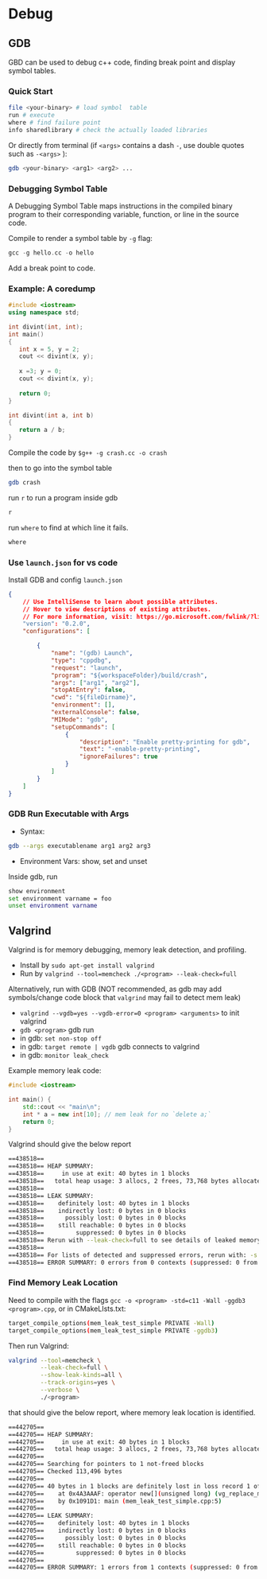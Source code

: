 # Debug

## GDB

GBD can be used to debug c++ code, finding break point and display symbol tables.

### Quick Start

```bash
file <your-binary> # load symbol  table
run # execute
where # find failure point
info sharedlibrary # check the actually loaded libraries
```

Or directly from terminal (if `<args>` contains a dash `-`, use double quotes such as `-<args>` ):
```bash
gdb <your-binary> <arg1> <arg2> ...
```

### Debugging Symbol Table

A Debugging Symbol Table maps instructions in the compiled binary program to their corresponding variable, function, or line in the source code. 

Compile to render a symbol table by `-g` flag:
```cpp
gcc -g hello.cc -o hello 
```

Add a break point to code.

### Example: A coredump

```cpp
#include <iostream>
using namespace std;  

int divint(int, int);  
int main() 
{ 
   int x = 5, y = 2; 
   cout << divint(x, y); 
   
   x =3; y = 0; 
   cout << divint(x, y); 
   
   return 0; 
}  

int divint(int a, int b) 
{ 
   return a / b; 
}  
```

Compile the code by `$g++ -g crash.cc -o crash`

then to go into the symbol table
```bash
gdb crash
```

run `r` to run a program inside gdb
```bash
r
```

run `where` to find at which line it fails.
```bash
where
```

### Use `launch.json` for vs code

Install GDB and config `launch.json`

```json
{
    // Use IntelliSense to learn about possible attributes.
    // Hover to view descriptions of existing attributes.
    // For more information, visit: https://go.microsoft.com/fwlink/?linkid=830387
    "version": "0.2.0",
    "configurations": [

        {
            "name": "(gdb) Launch",
            "type": "cppdbg",
            "request": "launch",        
            "program": "${workspaceFolder}/build/crash",
            "args": ["arg1", "arg2"],
            "stopAtEntry": false,
            "cwd": "${fileDirname}",
            "environment": [],
            "externalConsole": false,
            "MIMode": "gdb",
            "setupCommands": [
                {
                    "description": "Enable pretty-printing for gdb",
                    "text": "-enable-pretty-printing",
                    "ignoreFailures": true
                }
            ]
        }
    ]
}
```

### GDB Run Executable with Args

* Syntax:
```bash
gdb --args executablename arg1 arg2 arg3
```


* Environment Vars: show, set and unset

Inside gdb, run
```bash
show environment 
set environment varname = foo
unset environment varname
```


## Valgrind

Valgrind is for memory debugging, memory leak detection, and profiling.
* Install by `sudo apt-get install valgrind`
* Run by `valgrind --tool=memcheck ./<program> --leak-check=full`
  
Alternatively, run with GDB (NOT recommended, as gdb may add symbols/change code block that `valgrind` may fail to detect mem leak)
* `valgrind --vgdb=yes --vgdb-error=0 <program> <arguments>` to init valgrind
* `gdb <program>` gdb run
* in gdb: `set non-stop off` 
* in gdb: `target remote | vgdb` gdb connects to valgrind
* in gdb: `monitor leak_check`

Example memory leak code:
```cpp
#include <iostream>

int main() {
    std::cout << "main\n";
    int * a = new int[10]; // mem leak for no `delete a;`
    return 0;
}
```

Valgrind should give the below report
```bash
==438518== 
==438518== HEAP SUMMARY:
==438518==     in use at exit: 40 bytes in 1 blocks
==438518==   total heap usage: 3 allocs, 2 frees, 73,768 bytes allocated
==438518== 
==438518== LEAK SUMMARY:
==438518==    definitely lost: 40 bytes in 1 blocks
==438518==    indirectly lost: 0 bytes in 0 blocks
==438518==      possibly lost: 0 bytes in 0 blocks
==438518==    still reachable: 0 bytes in 0 blocks
==438518==         suppressed: 0 bytes in 0 blocks
==438518== Rerun with --leak-check=full to see details of leaked memory
==438518== 
==438518== For lists of detected and suppressed errors, rerun with: -s
==438518== ERROR SUMMARY: 0 errors from 0 contexts (suppressed: 0 from 0)
```

### Find Memory Leak Location

Need to compile with the flags 
`gcc -o <program> -std=c11 -Wall -ggdb3 <program>.cpp`, or in CMakeLIsts.txt:
```bash
target_compile_options(mem_leak_test_simple PRIVATE -Wall)
target_compile_options(mem_leak_test_simple PRIVATE -ggdb3)
```

Then run Valgrind:
```bash
valgrind --tool=memcheck \
         --leak-check=full \
         --show-leak-kinds=all \
         --track-origins=yes \
         --verbose \
         ./<program>
```
that should give the below report, where memory leak location is identified.
```bash
==442705== 
==442705== HEAP SUMMARY:
==442705==     in use at exit: 40 bytes in 1 blocks
==442705==   total heap usage: 3 allocs, 2 frees, 73,768 bytes allocated
==442705== 
==442705== Searching for pointers to 1 not-freed blocks
==442705== Checked 113,496 bytes
==442705== 
==442705== 40 bytes in 1 blocks are definitely lost in loss record 1 of 1
==442705==    at 0x4A3AAAF: operator new[](unsigned long) (vg_replace_malloc.c:652)
==442705==    by 0x1091D1: main (mem_leak_test_simple.cpp:5)
==442705== 
==442705== LEAK SUMMARY:
==442705==    definitely lost: 40 bytes in 1 blocks
==442705==    indirectly lost: 0 bytes in 0 blocks
==442705==      possibly lost: 0 bytes in 0 blocks
==442705==    still reachable: 0 bytes in 0 blocks
==442705==         suppressed: 0 bytes in 0 blocks
==442705== 
==442705== ERROR SUMMARY: 1 errors from 1 contexts (suppressed: 0 from 0)
```